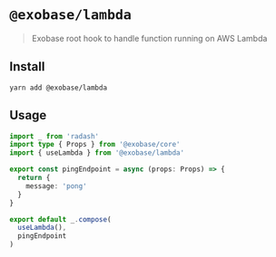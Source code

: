 # `@exobase/lambda`

> Exobase root hook to handle function running on AWS Lambda

## Install

```
yarn add @exobase/lambda
```

## Usage

```ts
import _ from 'radash'
import type { Props } from '@exobase/core'
import { useLambda } from '@exobase/lambda'

export const pingEndpoint = async (props: Props) => {
  return {
    message: 'pong'
  }
}

export default _.compose(
  useLambda(),
  pingEndpoint
)
```

